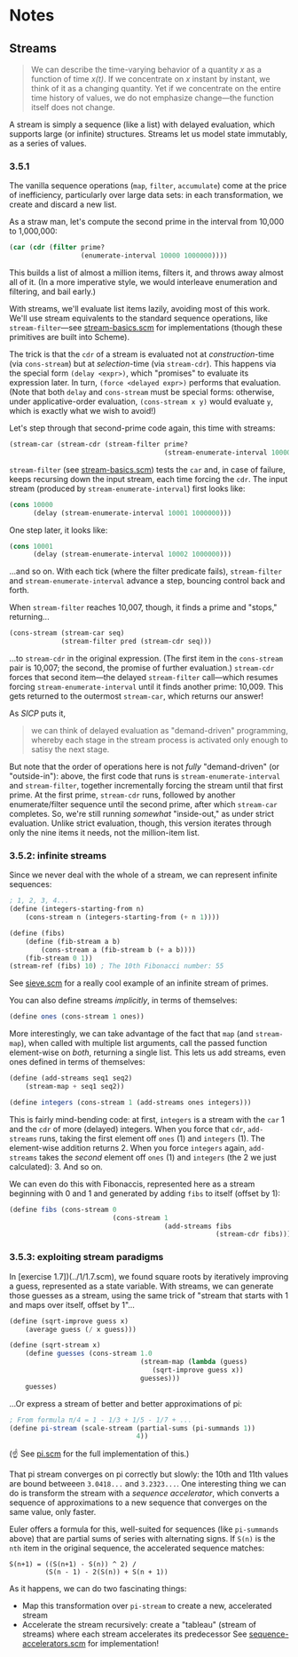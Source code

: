 # Notes

## Streams
> We can describe the time-varying behavior of a quantity _x_ as a function of time _x(t)_. If we concentrate on _x_ instant by instant, we think of it as a changing quantity. Yet if we concentrate on the entire time history of values, we do not emphasize change—the function itself does not change.

A stream is simply a sequence (like a list) with delayed evaluation, which supports large (or infinite) structures. Streams let us model state immutably, as a series of values.

### 3.5.1
The vanilla sequence operations (`map`, `filter`, `accumulate`) come at the price of inefficiency, particularly over large data sets: in each transformation, we create and discard a new list.

As a straw man, let's compute the second prime in the interval from 10,000 to 1,000,000:
```scm
(car (cdr (filter prime?
                  (enumerate-interval 10000 1000000))))
```
This builds a list of almost a million items, filters it, and throws away almost all of it. (In a more imperative style, we would interleave enumeration and filtering, and bail early.)

With streams, we'll evaluate list items lazily, avoiding most of this work. We'll use stream equivalents to the standard sequence operations, like `stream-filter`—see [stream-basics.scm](stream-basics.scm) for implementations (though these primitives are built into Scheme).

The trick is that the `cdr` of a stream is evaluated not at _construction_-time (via `cons-stream`) but at _selection_-time (via `stream-cdr`). This happens via the special form `(delay <expr>)`, which "promises" to evaluate its expression later. In turn, `(force <delayed expr>)` performs that evaluation. (Note that both `delay` and `cons-stream` must be special forms: otherwise, under applicative-order evaluation, `(cons-stream x y)` would evaluate `y`, which is exactly what we wish to avoid!)

Let's step through that second-prime code again, this time with streams:
```scm
(stream-car (stream-cdr (stream-filter prime?
                                       (stream-enumerate-interval 10000 1000000))))
```
`stream-filter` (see [stream-basics.scm](stream-basics.scm)) tests the `car` and, in case of failure, keeps recursing down the input stream, each time forcing the `cdr`. The input stream (produced by `stream-enumerate-interval`) first looks like:
```scm
(cons 10000
      (delay (stream-enumerate-interval 10001 1000000)))
```
One step later, it looks like:
```scm
(cons 10001
      (delay (stream-enumerate-interval 10002 1000000)))
```
...and so on. With each tick (where the filter predicate fails), `stream-filter` and `stream-enumerate-interval` advance a step, bouncing control back and forth.

When `stream-filter` reaches 10,007, though, it finds a prime and "stops," returning...
```scm
(cons-stream (stream-car seq)
             (stream-filter pred (stream-cdr seq)))
```
...to `stream-cdr` in the original expression. (The first item in the `cons-stream` pair is 10,007; the second, the promise of further evaluation.) `stream-cdr` forces that second item—the delayed `stream-filter` call—which resumes forcing `stream-enumerate-interval` until it finds another prime: 10,009. This gets returned to the outermost `stream-car`, which returns our answer!

As _SICP_ puts it,
> we can think of delayed evaluation as "demand-driven" programming, whereby each stage in the stream process is activated only enough to satisy the next stage.

But note that the order of operations here is not _fully_ "demand-driven" (or "outside-in"): above, the first code that runs is `stream-enumerate-interval` and `stream-filter`, together incrementally forcing the stream until that first prime. At the first prime, `stream-cdr` runs, followed by another enumerate/filter sequence until the second prime, after which `stream-car` completes. So, we're still running _somewhat_ "inside-out," as under strict evaluation. Unlike strict evaluation, though, this version iterates through only the nine items it needs, not the million-item list.

### 3.5.2: infinite streams
Since we never deal with the whole of a stream, we can represent infinite sequences:
```scm
; 1, 2, 3, 4...
(define (integers-starting-from n)
    (cons-stream n (integers-starting-from (+ n 1))))

(define (fibs)
    (define (fib-stream a b)
        (cons-stream a (fib-stream b (+ a b))))
    (fib-stream 0 1))
(stream-ref (fibs) 10) ; The 10th Fibonacci number: 55
```
See [sieve.scm](sieve.scm) for a really cool example of an infinite stream of primes.

You can also define streams _implicitly_, in terms of themselves:
```scm
(define ones (cons-stream 1 ones))
```

More interestingly, we can take advantage of the fact that `map` (and `stream-map`), when called with multiple list arguments, call the passed function element-wise on _both_, returning a single list. This lets us add streams, even ones defined in terms of themselves:
```scm
(define (add-streams seq1 seq2)
    (stream-map + seq1 seq2))

(define integers (cons-stream 1 (add-streams ones integers)))
```
This is fairly mind-bending code: at first, `integers` is a stream with the `car` 1 and the `cdr` of more (delayed) integers. When you force that `cdr`, `add-streams` runs, taking the first element off `ones` (1) and `integers` (1). The element-wise addition returns 2. When you force `integers` again, `add-streams` takes the _second_ element off `ones` (1) and `integers` (the 2 we just calculated): 3. And so on.

We can even do this with Fibonaccis, represented here as a stream beginning with 0 and 1 and generated by adding `fibs` to itself (offset by 1):
```scm
(define fibs (cons-stream 0
                          (cons-stream 1
                                       (add-streams fibs
                                                    (stream-cdr fibs)))))
```
### 3.5.3: exploiting stream paradigms
In [exercise 1.7])(../1/1.7.scm), we found square roots by iteratively improving a guess, represented as a state variable. With streams, we can generate those guesses as a stream, using the same trick of "stream that starts with 1 and maps over itself, offset by 1"...
```scm
(define (sqrt-improve guess x)
    (average guess (/ x guess)))

(define (sqrt-stream x)
    (define guesses (cons-stream 1.0
                                 (stream-map (lambda (guess)
                                    (sqrt-improve guess x))
                                 guesses)))
    guesses)
```

...Or express a stream of better and better approximations of pi:
```scm
; From formula π/4 = 1 - 1/3 + 1/5 - 1/7 + ...
(define pi-stream (scale-stream (partial-sums (pi-summands 1))
                                4))
```
(☝️ See [pi.scm](pi.scm) for the full implementation of this.)

That pi stream converges on pi correctly but slowly: the 10th and 11th values are bound betweeen `3.0418...` and `3.2323...`. One interesting thing we can do is transform the stream with a *sequence accelerator*, which converts a sequence of approximations to a new sequence that converges on the same value, only faster.

Euler offers a formula for this, well-suited for sequences (like `pi-summands` above) that are partial sums of series with alternating signs. If `S(n)` is the `nth` item in the original sequence, the accelerated sequence matches:
```
S(n+1) = ((S(n+1) - S(n)) ^ 2) /
         (S(n - 1) - 2(S(n)) + S(n + 1))
```
As it happens, we can do two fascinating things:
* Map this transformation over `pi-stream` to create a new, accelerated stream
* Accelerate the stream recursively: create a "tableau" (stream of streams) where each stream accelerates its predecessor
See [sequence-accelerators.scm](sequence-accelerators.scm) for implementation!
